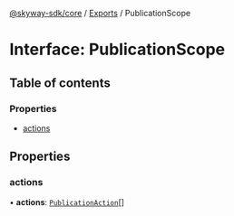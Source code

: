 [@skyway-sdk/core](../README.md) / [Exports](../modules.md) / PublicationScope

# Interface: PublicationScope

## Table of contents

### Properties

- [actions](PublicationScope.md#actions)

## Properties

### actions

• **actions**: [`PublicationAction`](../modules.md#publicationaction)[]
